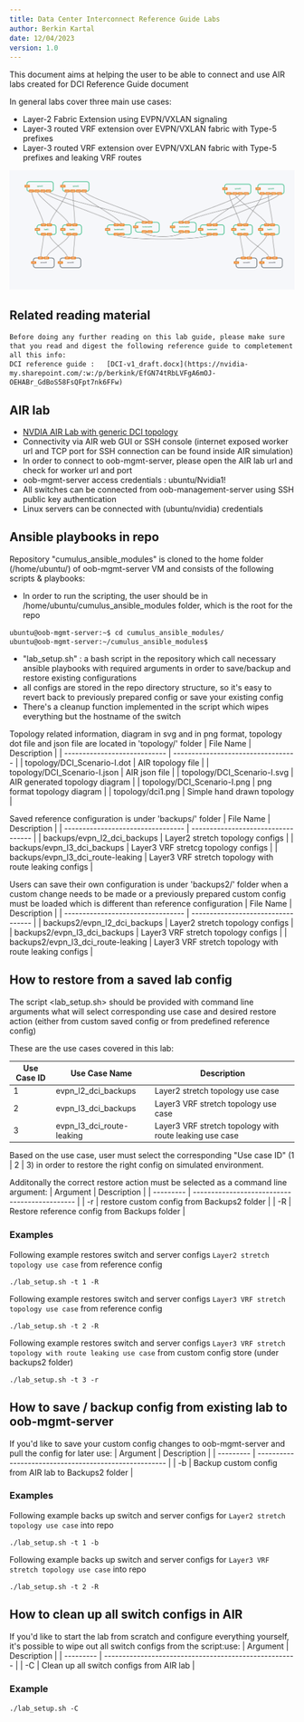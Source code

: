 ```yaml
---
title: Data Center Interconnect Reference Guide Labs
author: Berkin Kartal
date: 12/04/2023
version: 1.0
---
```


This document aims at helping the user to be able to connect and use AIR labs created for DCI Reference Guide document

In general labs cover three main use cases:

- Layer-2 Fabric Extension using EVPN/VXLAN signaling
- Layer-3 routed VRF extension over EVPN/VXLAN fabric with Type-5 prefixes
- Layer-3 routed VRF extension over EVPN/VXLAN fabric with Type-5 prefixes and leaking VRF routes

<img src="/topology/DCI_Scenario-I.png" width="800px">

## Related reading material

```
Before doing any further reading on this lab guide, please make sure that you read and digest the following reference guide to completement all this info:
DCI reference guide :   [DCI-v1_draft.docx](https://nvidia-my.sharepoint.com/:w:/p/berkink/EfGN74tRbLVFgA6mOJ-OEHABr_GdBoS58FsQFpt7nk6FFw) 
```

## AIR lab

- [NVDIA AIR Lab with generic DCI topology](https://air.nvidia.com/78798265-2a47-432a-8b69-a7f00ec7a823/Simulation)
- Connectivity via AIR web GUI or SSH console (internet exposed worker url and TCP port for SSH connection can be found inside AIR simulation)
- In order to connect to oob-mgmt-server, please open the AIR lab url and check for worker url and port
- oob-mgmt-server access credentials : ubuntu/Nvidia1!
- All switches can be connected from oob-management-server using SSH public key authentication
- Linux servers can be connected with (ubuntu/nvidia) credentials


## Ansible playbooks in repo

Repository "cumulus_ansible_modules" is cloned to the home folder (/home/ubuntu/) of oob-mgmt-server VM and consists of the following scripts & playbooks:

- In order to run the scripting, the user should be in /home/ubuntu/cumulus_ansible_modules folder, which is the root for the repo
```
ubuntu@oob-mgmt-server:~$ cd cumulus_ansible_modules/
ubuntu@oob-mgmt-server:~/cumulus_ansible_modules$
```
- "lab_setup.sh" : a bash script in the repository which call necessary ansible playbooks with required arguments in order to save/backup and restore existing configurations
- all configs are stored in the repo directory structure, so it's easy to revert back to previously prepared config or save your existing config
- There's a cleanup function implemented in the script which wipes everything but the hostname of the switch

Topology related information, diagram in svg and in png format, topology dot file and json file are located in 'topology/' folder
| File Name                    | Description                        |
| ---------------------------- | ---------------------------------- |
| topology/DCI_Scenario-I.dot  | AIR topology file                  |
| topology/DCI_Scenario-I.json | AIR json file                      |
| topology/DCI_Scenario-I.svg  | AIR generated topology diagram     |
| topology/DCI_Scenario-I.png  | png format topology diagram        |
| topology/dci1.png            | Simple hand drawn topology         |



Saved reference configuration is under 'backups/' folder
| File Name                         | Description                        |
| --------------------------------- | ---------------------------------- |
| backups/evpn_l2_dci_backups       | Layer2 stretch topology configs    |
| backups/evpn_l3_dci_backups       | Layer3 VRF stretcg topology configs    |
| backups/evpn_l3_dci_route-leaking | Layer3 VRF stretch topology with route leaking configs    |


Users can save their own  configuration is under 'backups2/' folder when a custom change needs to be made or a previously prepared custom config must be loaded which is different than reference configuration
| File Name                         | Description                        |
| --------------------------------- | ---------------------------------- |
| backups2/evpn_l2_dci_backups       | Layer2 stretch topology configs    |
| backups2/evpn_l3_dci_backups       | Layer3 VRF stretch topology configs    |
| backups2/evpn_l3_dci_route-leaking | Layer3 VRF stretch topology with route leaking configs    |

## How to restore from a saved lab config 

The script <lab_setup.sh> should be provided with command line arguments what will select corresponding use case and desired restore action (either from custom saved config or from predefined reference config)

These are the use cases covered in this lab:

| Use Case ID | Use Case Name              | Description                                                |
| ------------| -------------------------- | ---------------------------------------------------------- |
| 1           | evpn_l2_dci_backups        | Layer2 stretch topology use case                           |
| 2           | evpn_l3_dci_backups        | Layer3 VRF stretch topology use case                       |
| 3           | evpn_l3_dci_route-leaking  | Layer3 VRF stretch topology with route leaking use case   |

Based on the use case, user must select the corresponding "Use case ID" (1 | 2 | 3) in order to restore the right config on simulated environment.

Additonally the correct restore action must be selected as a command line argument:
| Argument  | Description                                   |
| --------- | --------------------------------------------- |
| -r        | restore custom config from Backups2 folder    |
| -R        | Restore reference config from Backups folder  |

### Examples

Following example restores switch and server configs `Layer2 stretch topology use case` from reference config

```
./lab_setup.sh -t 1 -R
```

Following example restores switch and server configs `Layer3 VRF stretch topology use case` from reference config

```
./lab_setup.sh -t 2 -R
```

Following example restores switch and server configs `Layer3 VRF stretch topology with route leaking use case` from custom config store (under backups2 folder)

```
./lab_setup.sh -t 3 -r
```

## How to save / backup config from existing lab to oob-mgmt-server


If you'd like to save your custom config changes to oob-mgmt-server and pull the config for later use:
| Argument  | Description                                           |
| --------- | ----------------------------------------------------- |
| -b        | Backup custom config from AIR lab to Backups2 folder  |


### Examples

Following example backs up switch and server configs for `Layer2 stretch topology use case` into repo

```
./lab_setup.sh -t 1 -b
```

Following example backs up switch and server configs for `Layer3 VRF stretch topology use case` into repo

```
./lab_setup.sh -t 2 -R
```


## How to clean up all switch configs in AIR


If you'd like to start the lab from scratch and configure everything yourself, it's possible to wipe out all switch configs from the script:use:
| Argument  | Description                                           |
| --------- | ----------------------------------------------------- |
| -C        | Clean up all switch configs from AIR lab              |


### Example

```
./lab_setup.sh -C
```

